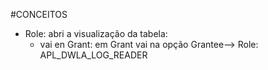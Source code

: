 #CONCEITOS 
- Role: abri a visualização da tabela: 
 	- vai en Grant: em Grant vai na opção Grantee--> Role: APL_DWLA_LOG_READER
 